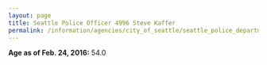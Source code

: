 ```yaml
---
layout: page
title: Seattle Police Officer 4996 Steve Kaffer
permalink: /information/agencies/city_of_seattle/seattle_police_department/copbook/4996/
---
```


**Age as of Feb. 24, 2016:** 54.0

